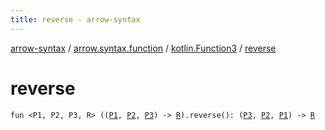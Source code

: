 ```yaml
---
title: reverse - arrow-syntax
---
```


[arrow-syntax](../../index.html) / [arrow.syntax.function](../index.html) / [kotlin.Function3](index.html) / [reverse](./reverse.html)

# reverse

`fun <P1, P2, P3, R> ((`[`P1`](reverse.html#P1)`, `[`P2`](reverse.html#P2)`, `[`P3`](reverse.html#P3)`) -> `[`R`](reverse.html#R)`).reverse(): (`[`P3`](reverse.html#P3)`, `[`P2`](reverse.html#P2)`, `[`P1`](reverse.html#P1)`) -> `[`R`](reverse.html#R)
